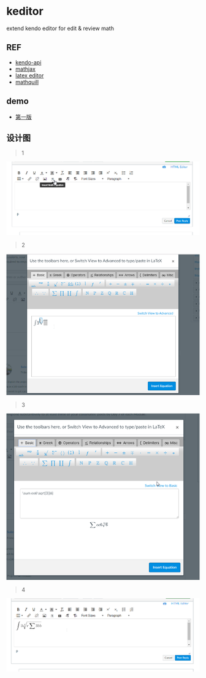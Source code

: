 # keditor
extend kendo editor for edit &amp; review   math

## REF

- [kendo-api](http://docs.telerik.com/kendo-ui/api/javascript/ui/editor#events-execute)
- [mathjax](http://docs.mathjax.org/en/latest/start.html)
- [latex editor](https://arachnoid.com/latex/)
- [mathquill](http://mathquill.com/)
## demo

- [第一版](https://sharpgui.github.io/keditor/keditor.html)

## 设计图

> 1

![](pic/MathML_01.png)

> 2

![](pic/MathML_02.png)

> 3

![](pic/MathML_03.png)

> 4

![](pic/MathML_04.png)